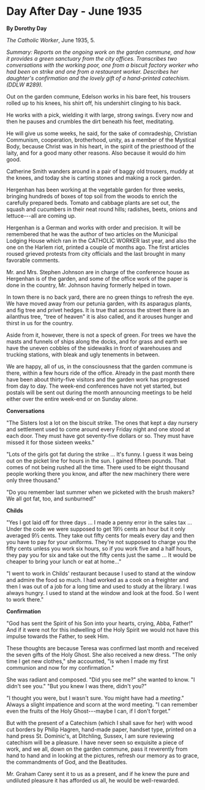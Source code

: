 Day After Day - June 1935
=========================

**By Dorothy Day**

*The Catholic Worker*, June 1935, 5.

*Summary: Reports on the ongoing work on the garden commune, and how it
provides a green sanctuary from the city offices. Transcribes two
conversations with the working poor, one from a biscuit factory worker
who had been on strike and one from a restaurant worker. Describes her
daughter's confirmation and the lovely gift of a hand-printed catechism.
(DDLW \#289).*

Out on the garden commune, Edelson works in his bare feet, his trousers
rolled up to his knees, his shirt off, his undershirt clinging to his
back.

He works with a pick, wielding it with large, strong swings. Every now
and then he pauses and crumbles the dirt beneath his feet, meditating.

He will give us some weeks, he said, for the sake of comradeship,
Christian Communism, cooperation, brotherhood, unity, as a member of the
Mystical Body, because Christ was in his heart, in the spirit of the
priesthood of the laity, and for a good many other reasons. Also because
it would do him good.

Catherine Smith wanders around in a pair of baggy old trousers, muddy at
the knees, and today she is carting stones and making a rock garden.

Hergenhan has been working at the vegetable garden for three weeks,
bringing hundreds of boxes of top soil from the woods to enrich the
carefully prepared beds. Tomato and cabbage plants are set out, the
squash and cucumbers in their neat round hills; radishes, beets, onions
and lettuce---all are coming up.

Hergenhan is a German and works with order and precision. It will be
remembered that he was the author of two articles on the Municipal
Lodging House which ran in the CATHOLIC WORKER last year, and also the
one on the Harlem riot, printed a couple of months ago. The first
articles roused grieved protests from city officials and the last
brought in many favorable comments.

Mr. and Mrs. Stephen Johnson are in charge of the conference house as
Hergenhan is of the garden, and some of the office work of the paper is
done in the country, Mr. Johnson having formerly helped in town.

In town there is no back yard, there are no green things to refresh the
eye. We have moved away from our petunia garden, with its asparagus
plants, and fig tree and privet hedges. It is true that across the
street there is an ailanthus tree, "tree of heaven" it is also called,
and it arouses hunger and thirst in us for the country.

Aside from it, however, there is not a speck of green. For trees we have
the masts and funnels of ships along the docks, and for grass and earth
we have the uneven cobbles of the sidewalks in front of warehouses and
trucking stations, with bleak and ugly tenements in between.

We are happy, all of us, in the consciousness that the garden commune is
there, within a few hours ride of the office. Already in the past month
there have been about thirty-five visitors and the garden work has
progressed from day to day. The week-end conferences have not yet
started, but postals will be sent out during the month announcing
meetings to be held either over the entire week-end or on Sunday alone.

**Conversations**

"The Sisters lost a lot on the biscuit strike. The ones that kept a day
nursery and settlement used to come around every Friday night and one
stood at each door. They must have got seventy-five dollars or so. They
must have missed it for those sixteen weeks."

"Lots of the girls got fat during the strike ... It's funny. I guess it
was being out on the picket line for hours in the sun. I gained fifteen
pounds. That comes of not being rushed all the time. There used to be
eight thousand people working there you know, and after the new
machinery there were only three thousand."

"Do you remember last summer when we picketed with the brush makers? We
all got fat, too, and sunburned!"

**Childs**

"Yes I got laid off for three days … I made a penny error in the sales
tax … Under the code we were supposed to get 19½ cents an hour but it
only averaged 9½ cents. They take out fifty cents for meals every day
and then you have to pay for your uniforms. They're not supposed to
charge you the fifty cents unless you work six hours, so if you work
five and a half hours, they pay you for six and take out the fifty cents
just the same … It would be cheaper to bring your lunch or eat at
home..."

"I went to work in Childs' restaurant because I used to stand at the
window and admire the food so much. I had worked as a cook on a
freighter and then I was out of a job for a long time and used to study
at the library. I was always hungry. I used to stand at the window and
look at the food. So I went to work there."

**Confirmation**

"God has sent the Spirit of his Son into your hearts, crying, Abba,
Father!" And if it were not for this indwelling of the Holy Spirit we
would not have this impulse towards the Father, to seek Him.

These thoughts are because Teresa was confirmed last month and received
the seven gifts of the Holy Ghost. She also received a new dress. "The
only time I get new clothes," she accounted, "is when I made my first
communion and now for my confirmation."

She was radiant and composed. "Did you see me?" she wanted to know. "I
didn't see you." "But you knew I was there, didn't you?"

"I thought you were, but I wasn't sure. You might have had a *meeting*."
Always a slight impatience and scorn at the word meeting. "I can
remember even the fruits of the Holy Ghost---maybe I can, if I don't
forget."

But with the present of a Catechism (which I shall save for her) with
wood cut borders by Philip Hagren, hand-made paper, handset type,
printed on a hand press St. Dominic's, at Ditchling, Sussex, I am sure
reviewing catechism will be a pleasure. I have never seen so exquisite a
piece of work, and we all, down on the garden commune, pass it
reverently from hand to hand and in looking at the pictures, refresh our
memory as to grace, the commandments of God, and the Beatitudes.

Mr. Graham Carey sent it to us as a present, and if he knew the pure and
undiluted pleasure it has afforded us all, he would be well-rewarded.
